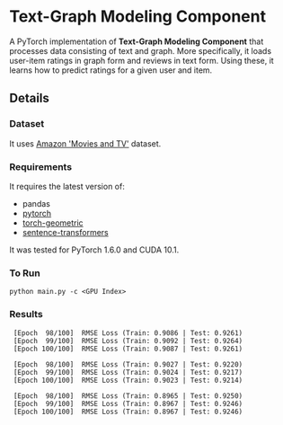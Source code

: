 # **Text-Graph Modeling Component**

A PyTorch implementation of **Text-Graph Modeling Component** that processes data consisting of text and graph. More specifically, it loads user-item ratings in graph form and reviews in text form. Using these, it learns how to predict ratings for a given user and item.

## Details

### Dataset

It uses [Amazon 'Movies and TV'](https://nijianmo.github.io/amazon/index.html) dataset.

### Requirements

It requires the latest version of:

- pandas
- [pytorch](https://pytorch.org)
- [torch-geometric](https://pytorch-geometric.readthedocs.io/en/latest/notes/installation.html)
- [sentence-transformers](https://www.sbert.net/docs/installation.html)

It was tested for PyTorch 1.6.0 and CUDA 10.1.

### To Run

```none
python main.py -c <GPU Index>
```

### Results

```none
 [Epoch  98/100]  RMSE Loss (Train: 0.9086 | Test: 0.9261)
 [Epoch  99/100]  RMSE Loss (Train: 0.9092 | Test: 0.9264)
 [Epoch 100/100]  RMSE Loss (Train: 0.9087 | Test: 0.9261)
```

```none
 [Epoch  98/100]  RMSE Loss (Train: 0.9027 | Test: 0.9220)
 [Epoch  99/100]  RMSE Loss (Train: 0.9024 | Test: 0.9217)
 [Epoch 100/100]  RMSE Loss (Train: 0.9023 | Test: 0.9214)
```

```none
 [Epoch  98/100]  RMSE Loss (Train: 0.8965 | Test: 0.9250)
 [Epoch  99/100]  RMSE Loss (Train: 0.8967 | Test: 0.9246)
 [Epoch 100/100]  RMSE Loss (Train: 0.8967 | Test: 0.9246)
```
